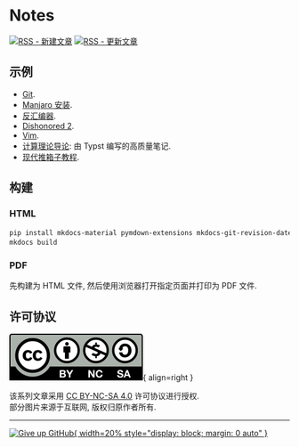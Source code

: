 # Notes

[![RSS - 新建文章](https://img.shields.io/badge/RSS-新建文章-orange?logo=rss&logoColor=white)](https://shenmian.github.io/notes/feed_rss_created.xml)
[![RSS - 更新文章](https://img.shields.io/badge/RSS-更新文章-blue?logo=rss&logoColor=white)](https://shenmian.github.io/notes/feed_rss_updated.xml) 

## 示例

- [Git](其他/Git.md).
- [Manjaro 安装](操作系统/Linux/Manjaro/Manjaro_安装.md).
- [反汇编器](渗透测试/逆向工程/反汇编器.md).
- [Dishonored 2](<其他/游戏/评价/Dishonored_2.md>).
- [Vim](其他/编辑器/Vim.md).
- [计算理论导论](https://github.com/ShenMian/theory_of_computation): 由 Typst 编写的高质量笔记.
- [现代推箱子教程](https://shenmian.github.io/sokoban-tutorial/).

## 构建

### HTML

```sh
pip install mkdocs-material pymdown-extensions mkdocs-git-revision-date-localized-plugin mkdocs-rss-plugin
mkdocs build
```

### PDF

先构建为 HTML 文件, 然后使用浏览器打开指定页面并打印为 PDF 文件.

## 许可协议

![License](assets/cc-by-nc-sa.svg){ align=right }

该系列文章采用 [CC BY-NC-SA 4.0](https://creativecommons.org/licenses/by-nc-sa/4.0/) 许可协议进行授权.  
部分图片来源于互联网, 版权归原作者所有.

---

[![Give up GitHub](https://sfconservancy.org/img/GiveUpGitHub.png){ width=20% style="display: block; margin: 0 auto" }](https://sfconservancy.org/GiveUpGitHub/)
